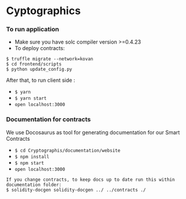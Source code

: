 # Cyptographics



### To run application
- Make sure you have solc compiler version >=0.4.23
- To deploy contracts:  
```
$ truffle migrate --network=kovan
$ cd frontend/scripts
$ python update_config.py
```

After that, to run client side :

- `$ yarn`
- `$ yarn start`
- `open localhost:3000`


### Documentation for contracts 
We use Docosaurus as tool for generating documentation for our Smart Contracts

- `$ cd Cryptographis/documentation/website`
- `$ npm install`
- `$ npm start`
- `open localhost:3000`

```
If you change contracts, to keep docs up to date run this within documentation folder:
$ solidity-docgen solidity-docgen ../ ../contracts ./
```
